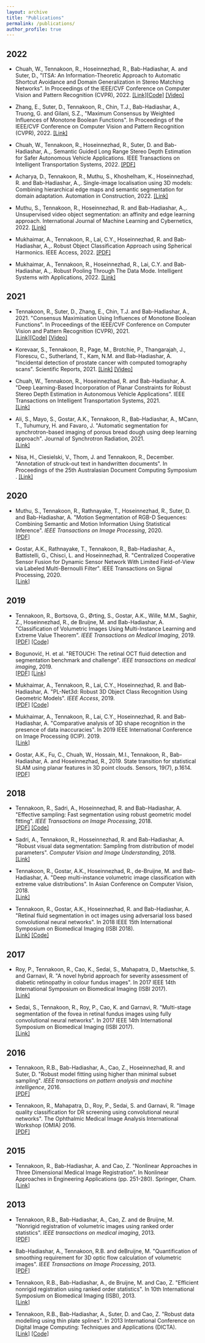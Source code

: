 ```yaml
---
layout: archive
title: "Publications"
permalink: /publications/
author_profile: true
---
```


## 2022
- Chuah, W., Tennakoon, R., Hoseinnezhad, R., Bab-Hadiashar, A. and Suter, D., "ITSA: An Information-Theoretic Approach to Automatic Shortcut Avoidance and Domain Generalization in Stereo Matching Networks". In Proceedings of the IEEE/CVF Conference on Computer Vision and Pattern Recognition (CVPR), 2022.
[[Link]](https://openaccess.thecvf.com/content/CVPR2022/html/Chuah_ITSA_An_Information-Theoretic_Approach_to_Automatic_Shortcut_Avoidance_and_Domain_CVPR_2022_paper.html)[[Code]](https://github.com/waychin-weiqin/ITSA)
[[Video]](https://youtu.be/17SLCfmZLbs)

- Zhang, E., Suter, D., Tennakoon, R., Chin, T.J., Bab-Hadiashar, A., Truong, G. and Gilani, S.Z., "Maximum Consensus by Weighted Influences of Monotone Boolean Functions". In Proceedings of the IEEE/CVF Conference on Computer Vision and Pattern Recognition (CVPR), 2022.
[[Link]](https://openaccess.thecvf.com/content/CVPR2022/html/Zhang_Maximum_Consensus_by_Weighted_Influences_of_Monotone_Boolean_Functions_CVPR_2022_paper.html)

- Chuah, W., Tennakoon, R., Hoseinnezhad, R., Suter, D. and Bab-Hadiashar, A.,. Semantic Guided Long Range Stereo Depth Estimation for Safer Autonomous Vehicle Applications. IEEE Transactions on Intelligent Transportation Systems, 2022.
[[PDF]](http://ruwant.github.io/files/Wei_TITS_2022_.pdf)

- Acharya, D., Tennakoon, R., Muthu, S., Khoshelham, K., Hoseinnezhad, R. and Bab-Hadiashar, A.,. Single-image localisation using 3D models: Combining hierarchical edge maps and semantic segmentation for domain adaptation. Automation in Construction, 2022.
[[Link]](https://www.sciencedirect.com/science/article/pii/S0926580522000255)

- Muthu, S., Tennakoon, R., Hoseinnezhad, R. and Bab-Hadiashar, A.,. Unsupervised video object segmentation: an affinity and edge learning approach. International Journal of Machine Learning and Cybernetics, 2022.
[[Link]](https://link.springer.com/article/10.1007/s13042-022-01615-6)

- Mukhaimar, A., Tennakoon, R., Lai, C.Y., Hoseinnezhad, R. and Bab-Hadiashar, A.,. Robust Object Classification Approach using Spherical Harmonics. IEEE Access, 2022. 
[[PDF]](https://ieeexplore.ieee.org/abstract/document/9713880)

- Mukhaimar, A., Tennakoon, R., Hoseinnezhad, R., Lai, C.Y. and Bab-Hadiashar, A.,. Robust Pooling Through The Data Mode. Intelligent Systems with Applications, 2022.
[[Link]](https://www.sciencedirect.com/science/article/pii/S2667305322000990)

## 2021
- Tennakoon, R., Suter, D., Zhang, E., Chin, T.J. and Bab-Hadiashar, A., 2021. "Consensus Maximisation Using Influences of Monotone Boolean Functions". In Proceedings of the IEEE/CVF Conference on Computer Vision and Pattern Recognition (CVPR), 2021.  
[[Link]](https://openaccess.thecvf.com/content/CVPR2021/html/Tennakoon_Consensus_Maximisation_Using_Influences_of_Monotone_Boolean_Functions_CVPR_2021_paper.html)[[Code]](https://github.com/RuwanT/MBF-MaxCon)
[[Video]](https://youtu.be/oxPeVtg4X-w)

- Korevaar, S., Tennakoon, R., Page, M., Brotchie, P., Thangarajah, J., Florescu, C., Sutherland, T., Kam, N.M. and Bab-Hadiashar, A. "Incidental detection of prostate cancer with computed tomography scans". Scientific Reports, 2021.
[[Link]](https://www.nature.com/articles/s41598-021-86972-y) [[Video]](https://youtu.be/7FEV-OAAWdE)

- Chuah, W., Tennakoon, R., Hoseinnezhad, R. and Bab-Hadiashar, A. "Deep Learning-Based Incorporation of Planar Constraints for Robust Stereo Depth Estimation in Autonomous Vehicle Applications". IEEE Transactions on Intelligent Transportation Systems, 2021.  
[[Link]](https://ieeexplore.ieee.org/document/9364910)

- Ali, S., Mayo, S., Gostar, A.K., Tennakoon, R., Bab-Hadiashar, A., MCann, T., Tuhumury, H. and Favaro, J. "Automatic segmentation for synchrotron-based imaging of porous bread dough using deep learning approach". Journal of Synchrotron Radiation, 2021.  
[[Link]](https://scripts.iucr.org/cgi-bin/paper?tv5012)

- Nisa, H., Ciesielski, V., Thom, J. and Tennakoon, R., December. "Annotation of struck-out text in handwritten documents". In Proceedings of the 25th Australasian Document Computing Symposium .
[[Link]](https://dl.acm.org/doi/pdf/10.1145/3503516.3503532)


## 2020
- Muthu, S., Tennakoon, R., Rathnayake, T., Hoseinnezhad, R., Suter, D. and Bab-Hadiashar, A. "Motion Segmentation of RGB-D Sequences: Combining Semantic and Motion Information Using Statistical Inference". *IEEE Transactions on Image Processing*, 2020.  
[[PDF]](http://ruwant.github.io/files/TIP2984893.pdf)

- Gostar, A.K., Rathnayake, T., Tennakoon, R., Bab-Hadiashar, A., Battistelli, G., Chisci, L. and Hoseinnezhad, R. "Centralized Cooperative Sensor Fusion for Dynamic Sensor Network With Limited Field-of-View via Labeled Multi-Bernoulli Filter". IEEE Transactions on Signal Processing, 2020.  
[[Link]](https://ieeexplore.ieee.org/abstract/document/9311857)

## 2019
- Tennakoon, R., Bortsova, G., Ørting, S., Gostar, A.K., Wille, M.M., Saghir, Z., Hoseinnezhad, R., de Bruijne, M. and Bab-Hadiashar, A. "Classification of Volumetric Images Using Multi-Instance Learning and Extreme Value Theorem". *IEEE Transactions on Medical Imaging*, 2019.  
[[PDF]](http://ruwant.github.io/files/TMI2936244.pdf) [[Code]](https://github.com/RuwanT/EVT-MIL)

- Bogunović, H. et al. "RETOUCH: The retinal OCT fluid detection and segmentation benchmark and challenge". *IEEE transactions on medical imaging*, 2019.  
[[PDF]](https://www.crcv.ucf.edu/wp-content/uploads/2019/05/Publications_RETOUCH.pdf) [[Link]](https://ieeexplore.ieee.org/abstract/document/8653407)

- Mukhaimar, A., Tennakoon, R., Lai, C.Y., Hoseinnezhad, R. and Bab-Hadiashar, A. "PL-Net3d: Robust 3D Object Class Recognition Using Geometric Models". *IEEE Access*, 2019.  
[[PDF]](https://ieeexplore.ieee.org/stamp/stamp.jsp?tp=&arnumber=8895750) [[Code]](https://github.com/AymanMukh/Pl-Net3D)  

- Mukhaimar, A., Tennakoon, R., Lai, C.Y., Hoseinnezhad, R. and Bab-Hadiashar, A. "Comparative analysis of 3D shape recognition in the presence of data inaccuracies". In 2019 IEEE International Conference on Image Processing (ICIP). 2019.  
[[Link]](https://ieeexplore.ieee.org/abstract/document/8803345)

- Gostar, A.K., Fu, C., Chuah, W., Hossain, M.I., Tennakoon, R., Bab-Hadiashar, A. and Hoseinnezhad, R., 2019. State transition for statistical SLAM using planar features in 3D point clouds. Sensors, 19(7), p.1614.  
[[PDF]](https://www.mdpi.com/1424-8220/19/7/1614)

## 2018
- Tennakoon, R., Sadri, A., Hoseinnezhad, R. and Bab-Hadiashar, A. "Effective sampling: Fast segmentation using robust geometric model fitting". *IEEE Transactions on Image Processing*, 2018.  
[[PDF]](http://ruwant.github.io/files/TIP2834821.pdf) [[Code]](https://github.com/RuwanT/model-fitting-cbs)

- Sadri, A., Tennakoon, R., Hosseinnezhad, R. and Bab-Hadiashar, A. "Robust visual data segmentation: Sampling from distribution of model parameters". *Computer Vision and Image Understanding*, 2018.  
[[Link]](https://www.sciencedirect.com/science/article/abs/pii/S1077314218301140)

- Tennakoon, R., Gostar, A.K., Hoseinnezhad, R., de-Bruijne, M. and Bab-Hadiashar, A. "Deep multi-instance volumetric image classification with extreme value distributions". In Asian Conference on Computer Vision, 2018.  
[[Link]](https://link.springer.com/chapter/10.1007/978-3-030-20893-6_37)

- Tennakoon, R., Gostar, A.K., Hoseinnezhad, R. and Bab-Hadiashar, A. "Retinal fluid segmentation in oct images using adversarial loss based convolutional neural networks". In 2018 IEEE 15th International Symposium on Biomedical Imaging (ISBI 2018).  
[[Link]](https://ieeexplore.ieee.org/abstract/document/8363842) [[Code]](https://github.com/RuwanT/retouch)



## 2017
- Roy, P., Tennakoon, R., Cao, K., Sedai, S., Mahapatra, D., Maetschke, S. and Garnavi, R. "A novel hybrid approach for severity assessment of diabetic retinopathy in colour fundus images". In 2017 IEEE 14th International Symposium on Biomedical Imaging (ISBI 2017).  
[[Link]](https://ieeexplore.ieee.org/abstract/document/7950703)

- Sedai, S., Tennakoon, R., Roy, P., Cao, K. and Garnavi, R. "Multi-stage segmentation of the fovea in retinal fundus images using fully convolutional neural networks". In 2017 IEEE 14th International Symposium on Biomedical Imaging (ISBI 2017).  
[[Link]](https://ieeexplore.ieee.org/abstract/document/7950704)

## 2016
- Tennakoon, R.B., Bab-Hadiashar, A., Cao, Z., Hoseinnezhad, R. and Suter, D. "Robust model fitting using higher than minimal subset sampling". *IEEE transactions on pattern analysis and machine intelligence*, 2016.  
[[PDF]](http://ruwant.github.io/files/TPAMI2448103.pdf)

- Tennakoon, R., Mahapatra, D., Roy, P., Sedai, S. and Garnavi, R. "Image quality classification for DR screening using convolutional neural networks". The Ophthalmic Medical Image Analysis International Workshop (OMIA) 2016.  
[[PDF]](https://ir.uiowa.edu/cgi/viewcontent.cgi?article=1054&context=omia)

## 2015
- Tennakoon, R., Bab-Hadiashar, A. and Cao, Z. "Nonlinear Approaches in Three Dimensional Medical Image Registration". In Nonlinear Approaches in Engineering Applications (pp. 251-280). Springer, Cham.  
[[Link]](https://link.springer.com/chapter/10.1007/978-3-319-09462-5_10)

## 2013
- Tennakoon, R.B., Bab-Hadiashar, A., Cao, Z. and de Bruijne, M. "Nonrigid registration of volumetric images using ranked order statistics". *IEEE transactions on medical imaging*, 2013.  
[[PDF]](http://ruwant.github.io/files/TMI2286192.pdf)

- Bab-Hadiashar, A., Tennakoon, R.B. and deBruijne, M. "Quantification of smoothing requirement for 3D optic flow calculation of volumetric images". *IEEE Transactions on Image Processing*, 2013.  
[[PDF]](https://ieeexplore.ieee.org/stamp/stamp.jsp?tp=&arnumber=6459590)

- Tennakoon, R.B., Bab-Hadiashar, A., de Bruijne, M. and Cao, Z. "Efficient nonrigid registration using ranked order statistics". In 10th International Symposium on Biomedical Imaging (ISBI), 2013.  
[[Link]](https://ieeexplore.ieee.org/document/6556520)

- Tennakoon, R.B., Bab-Hadiashar, A., Suter, D. and Cao, Z. "Robust data modelling using thin plate splines". In 2013 International Conference on Digital Image Computing: Techniques and Applications (DICTA).   
[[Link]](https://ieeexplore.ieee.org/abstract/document/6691522) [[Code]](https://github.com/RuwanT/robust-tps)
